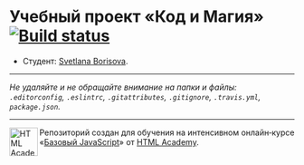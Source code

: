 # Учебный проект «Код и Магия» [![Build status][travis-image]][travis-url]

* Студент: [Svetlana Borisova](https://up.htmlacademy.ru/javascript/11/user/142107).

---

_Не удаляйте и не обращайте внимание на папки и файлы:_<br>
_`.editorconfig`, `.eslintrc`, `.gitattributes`, `.gitignore`, `.travis.yml`, `package.json`._

---

<a href="https://htmlacademy.ru/intensive/javascript"><img align="left" width="50" height="50" title="HTML Academy" src="https://up.htmlacademy.ru/static/img/intensive/javascript/logo-for-github.svg"></a>

Репозиторий создан для обучения на интенсивном онлайн‑курсе «[Базовый JavaScript](https://htmlacademy.ru/intensive/javascript)» от [HTML Academy](https://htmlacademy.ru).

[travis-image]: https://travis-ci.org/htmlacademy-javascript/142107-code-and-magick.svg?branch=master
[travis-url]: https://travis-ci.org/htmlacademy-javascript/142107-code-and-magick
